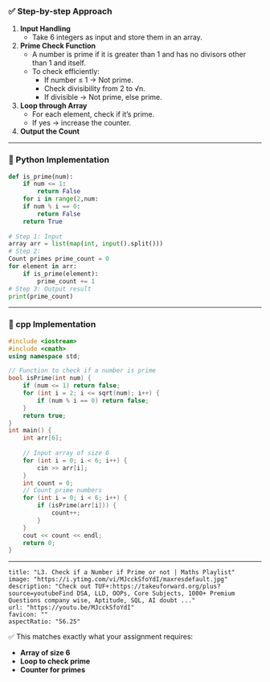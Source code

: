 ### ✅ Step-by-step Approach

1. **Input Handling**
    - Take 6 integers as input and store them in an array.
2. **Prime Check Function**
    - A number is prime if it is greater than 1 and has no divisors other than 1 and itself.
    - To check efficiently:
        - If number ≤ 1 → Not prime.
        - Check divisibility from 2 to √n.
        - If divisible → Not prime, else prime.
3. **Loop through Array**
    - For each element, check if it’s prime.
    - If yes → increase the counter.
4. **Output the Count**

---

### 🔹 Python Implementation

```python
def is_prime(num):     
	if num <= 1:         
		return False     
	for i in range(2,num:         
	if num % i == 0:             
		return False     
	return True  
	
# Step 1: Input 
array arr = list(map(int, input().split()))  
# Step 2: 
Count primes prime_count = 0 
for element in arr:     
	if is_prime(element):         
		prime_count += 1  
# Step 3: Output result 
print(prime_count)
```

---

### 🔹 cpp Implementation

```cpp
#include <iostream>
#include <cmath>
using namespace std;

// Function to check if a number is prime
bool isPrime(int num) {
    if (num <= 1) return false;
    for (int i = 2; i <= sqrt(num); i++) {
        if (num % i == 0) return false;
    }
    return true;
}
int main() {
    int arr[6];
    
    // Input array of size 6
    for (int i = 0; i < 6; i++) {
        cin >> arr[i];
    }
    int count = 0;
    // Count prime numbers
    for (int i = 0; i < 6; i++) {
        if (isPrime(arr[i])) {
            count++;
        }
    }
    cout << count << endl;
    return 0;
}
```

---

```embed
title: "L3. Check if a Number if Prime or not | Maths Playlist"
image: "https://i.ytimg.com/vi/MJcckSfoYdI/maxresdefault.jpg"
description: "Check out TUF+:https://takeuforward.org/plus?source=youtubeFind DSA, LLD, OOPs, Core Subjects, 1000+ Premium Questions company wise, Aptitude, SQL, AI doubt ..."
url: "https://youtu.be/MJcckSfoYdI"
favicon: ""
aspectRatio: "56.25"
```

✅ This matches exactly what your assignment requires:

- **Array of size 6**
- **Loop to check prime**
- **Counter for primes**